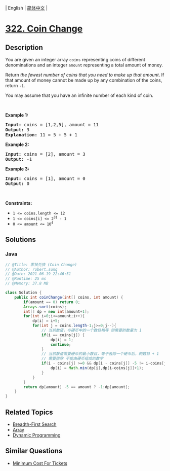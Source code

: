 
| English | [简体中文](README.md) |

# [322. Coin Change](https://leetcode.cn//problems/coin-change/)

## Description

<p>You are given an integer array <code>coins</code> representing coins of different denominations and an integer <code>amount</code> representing a total amount of money.</p>

<p>Return <em>the fewest number of coins that you need to make up that amount</em>. If that amount of money cannot be made up by any combination of the coins, return <code>-1</code>.</p>

<p>You may assume that you have an infinite number of each kind of coin.</p>

<p>&nbsp;</p>
<p><strong class="example">Example 1:</strong></p>

<pre>
<strong>Input:</strong> coins = [1,2,5], amount = 11
<strong>Output:</strong> 3
<strong>Explanation:</strong> 11 = 5 + 5 + 1
</pre>

<p><strong class="example">Example 2:</strong></p>

<pre>
<strong>Input:</strong> coins = [2], amount = 3
<strong>Output:</strong> -1
</pre>

<p><strong class="example">Example 3:</strong></p>

<pre>
<strong>Input:</strong> coins = [1], amount = 0
<strong>Output:</strong> 0
</pre>

<p>&nbsp;</p>
<p><strong>Constraints:</strong></p>

<ul>
	<li><code>1 &lt;= coins.length &lt;= 12</code></li>
	<li><code>1 &lt;= coins[i] &lt;= 2<sup>31</sup> - 1</code></li>
	<li><code>0 &lt;= amount &lt;= 10<sup>4</sup></code></li>
</ul>


## Solutions


### Java

```Java
// @Title: 零钱兑换 (Coin Change)
// @Author: robert.sunq
// @Date: 2021-06-19 22:46:51
// @Runtime: 25 ms
// @Memory: 37.8 MB

class Solution {
    public int coinChange(int[] coins, int amount) {
        if(amount == 0) return 0;
        Arrays.sort(coins);
        int[] dp = new int[amount+1];
        for(int i=0;i<=amount;i++){
            dp[i] = i+5;
            for(int j = coins.length-1;j>=0;j--){
                // 当前数值，与硬币中的一个数目相等 则需要的数量为 1
                if(i == coins[j]) {
                    dp[i] = 1;
                    continue;
                }
                // 当前数值需要硬币的最小数目，等于去除一个硬币后，的数目 + 1
                // 需要排除 不能由硬币组成的数字 
                if(i - coins[j] >=0 && dp[i - coins[j]] -5 != i-coins[j]){
                    dp[i] = Math.min(dp[i],dp[i-coins[j]]+1);
                }
            }
        }
        return dp[amount] -5 == amount ? -1:dp[amount];
    }
}
```



## Related Topics

- [Breadth-First Search](https://leetcode.cn//tag/breadth-first-search)
- [Array](https://leetcode.cn//tag/array)
- [Dynamic Programming](https://leetcode.cn//tag/dynamic-programming)

## Similar Questions

- [Minimum Cost For Tickets](../minimum-cost-for-tickets/README_EN.md)
